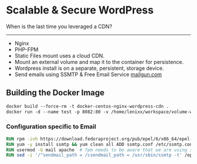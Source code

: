# Scalable & Secure WordPress
When is the last time you leveraged a CDN?

---

- Nginx
- PHP-FPM
- Static Files mount uses a cloud CDN.
- Mount an external volume and map it to the container for persistence.
- Wordpress install is on a separate, persistent, storage device.
- Send emails using SSMTP & Free Email Service [mailgun.com](https://mailgun.com)

## Building the Docker Image

```dockerfile
docker build --force-rm -t docker-centos-nginx-wordpress-cdn .
docker run -d --name test -p 8082:80 -v /home/lenixx/workspace/volume-wordpress:/var/www/wordpress docker-centos-nginx-wordpress-cdn
```

### Configuration specific to Email
 
```dockerfile
RUN rpm -ivh https://download.fedoraproject.org/pub/epel/6/x86_64/epel-release-6-8.noarch.rpm 
RUN yum -y install ssmtp && yum clean all ADD ssmtp.conf /etc/ssmtp.conf  # apache needs to be in mail group so fpm can send emails 
RUN usermod -G mail apache  # fpm needs to be aware that we are using ssmtp 
RUN sed -i '/^sendmail_path = /csendmail_path = /usr/sbin/ssmtp -t' /opt/rh/php54/root/etc/php.ini 
```
